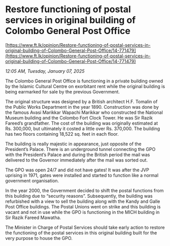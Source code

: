 # Restore functioning of postal services in original building of Colombo General Post Office

[https://www.ft.lk/opinion/Restore-functioning-of-postal-services-in-original-building-of-Colombo-General-Post-Office/14-771479](https://www.ft.lk/opinion/Restore-functioning-of-postal-services-in-original-building-of-Colombo-General-Post-Office/14-771479)

*12:05 AM, Tuesday, January 07, 2025*

The Colombo General Post Office is functioning in a private building owned by the Islamic Cultural Centre on exorbitant rent while the original building is being earmarked for sale by the previous Government.

The original structure was designed by a British architect H.F. Tomalin of the Public Works Department in the year 1890. Construction was done by the famous Avasi Marikkar Wapachi Marikkar who constructed the National Museum building and the Colombo Fort Clock Tower. He was Sir Razik Fareed’s grandfather. The cost of the building was originally estimated at Rs. 300,000, but ultimately it costed a little over Rs. 370,000. The building has two floors containing 18,522 sq. feet in each floor.

The building is really majestic in appearance, just opposite of the President’s Palace. There is an underground tunnel connecting the GPO with the President’s Palace and during the British period the mail was delivered to the Governor immediately after the mail was sorted out.

The GPO was open 24/7 and did not have gates! It was after the JVP uprising in 1971, gates were installed and started to function like a normal government organisation.

In the year 2000, the Government decided to shift the postal functions from this building due to “security reasons”. Subsequently, the building was refurbished with a view to sell the building along with the Kandy and Galle Post Office buildings. The Postal Unions went on strike and this building is vacant and not in use while the GPO is functioning in the MICH building in Sir Razik Fareed Mawatha.

The Minister in Charge of Postal Services should take early action to restore the functioning of the postal services in this original building built for the very purpose to house the GPO.

